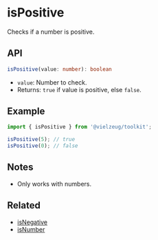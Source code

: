 # isPositive

Checks if a number is positive.

## API

```ts
isPositive(value: number): boolean
```

- `value`: Number to check.
- Returns: `true` if value is positive, else `false`.

## Example

```ts
import { isPositive } from '@vielzeug/toolkit';

isPositive(5); // true
isPositive(0); // false
```

## Notes

- Only works with numbers.

## Related

- [isNegative](./isNegative.md)
- [isNumber](./isNumber.md)
